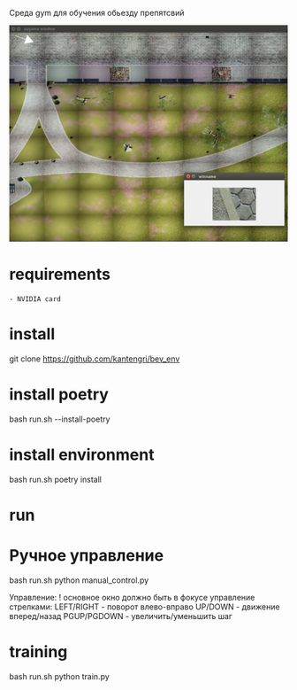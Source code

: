 Среда gym для обучения обьезду препятсвий

![static_snapshot](docs/bev_env.png)

# requirements
    - NVIDIA card

# install
git clone https://github.com/kantengri/bev_env
# install poetry
bash run.sh --install-poetry
# install environment
bash run.sh poetry install

# run
# Ручное управление
bash run.sh python manual_control.py

Управление:
! основное окно должно быть в фокусе
управление стрелками:
    LEFT/RIGHT - поворот влево-вправо
    UP/DOWN - движение вперед/назад
PGUP/PGDOWN - увеличить/уменьшить шаг

# training
bash run.sh python train.py
